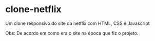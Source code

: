 # clone-netflix
Um clone responsivo do site da netflix com HTML, CSS e Javascript 

Obs: De acordo em como era o site na época que fiz o projeto.
